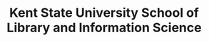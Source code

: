 ---
layout: repo
title: "Kent State University School of Library and Information Science"
id: 570
permalink: repos/570/
---